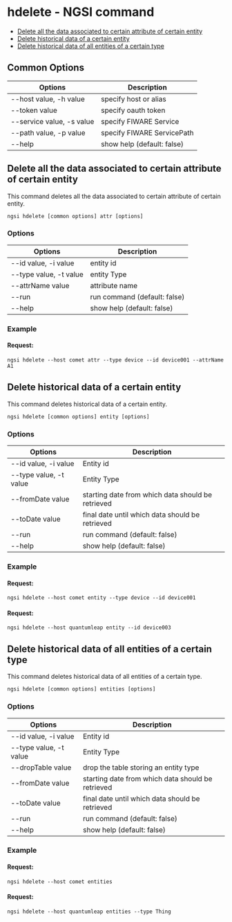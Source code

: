 # hdelete - NGSI command

-   [Delete all the data associated to certain attribute of certain entity](#delete-all-the-data-associated-to-certain-attribute-of-certain-entity)
-   [Delete historical data of a certain entity](#delete-historical-data-of-a-certain-entity)
-   [Delete historical data of all entities of a certain type](#delete-historical-data-of-all-entities-of-a-certain-type)

## Common Options

| Options                   | Description                |
| ------------------------- | -------------------------- |
| --host value, -h value    | specify host or alias      |
| --token value             | specify oauth token        |
| --service value, -s value | specify FIWARE Service     |
| --path value, -p value    | specify FIWARE ServicePath |
| --help                    | show help (default: false) |

<a name="delete-all-the-data-associated-to-certain-attribute-of-certain-entity"></a>

## Delete all the data associated to certain attribute of certain entity

This command deletes all the data associated to certain attribute of certain entity.

```console
ngsi hdelete [common options] attr [options]
```

### Options

| Options                | Description                  |
| ---------------------- | ---------------------------- |
| --id value, -i value   | entity id                    |
| --type value, -t value | entity Type                  |
| --attrName value       | attribute name               |
| --run                  | run command (default: false) |
| --help                 | show help (default: false)   |

### Example

#### Request:

```console
ngsi hdelete --host comet attr --type device --id device001 --attrName A1
```
<a name="delete-historical-data-of-a-certain-entity"></a>

## Delete historical data of a certain entity

This command deletes historical data of a certain entity.

```console
ngsi hdelete [common options] entity [options]
```

### Options

| Options                | Description                                       |
| ---------------------- | ------------------------------------------------- |
| --id value, -i value   | Entity id                                         |
| --type value, -t value | Entity Type                                       |
| --fromDate value       | starting date from which data should be retrieved |
| --toDate value         | final date until which data should be retrieved   |
| --run                  | run command (default: false)                      |
| --help                 | show help (default: false)                        |

### Example

#### Request:

```console
ngsi hdelete --host comet entity --type device --id device001
```

#### Request:

```console
ngsi hdelete --host quantumleap entity --id device003
```

<a name="delete-historical-data-of-all-entities-of-a-certain-type"></a>

## Delete historical data of all entities of a certain type

This command deletes historical data of all entities of a certain type.

```console
ngsi hdelete [common options] entities [options]
```

### Options

| Options                | Description                                       |
| ---------------------- | ------------------------------------------------- |
| --id value, -i value   | Entity id                                         |
| --type value, -t value | Entity Type                                       |
| --dropTable value      | drop the table storing an entity type             |
| --fromDate value       | starting date from which data should be retrieved |
| --toDate value         | final date until which data should be retrieved   |
| --run                  | run command (default: false)                      |
| --help                 | show help (default: false)                        |

### Example

#### Request:

```console
ngsi hdelete --host comet entities
```

#### Request:

```console
ngsi hdelete --host quantumleap entities --type Thing
```
